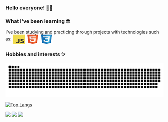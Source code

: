 ### Hello everyone! 👋🏽
  
 
### What I've been learning 🤓
 
I've been studying and practicing through projects with technologies such as: <img align="center" alt="Tha-CSS" height="30" width="40" src="https://raw.githubusercontent.com/devicons/devicon/master/icons/javascript/javascript-original.svg"> <img align="center" alt="Tha-CSS" height="30" width="40" src="https://raw.githubusercontent.com/devicons/devicon/master/icons/html5/html5-original.svg"> <img align="center" alt="Tha-CSS" height="30" width="40" src="https://raw.githubusercontent.com/devicons/devicon/master/icons/css3/css3-original.svg">

 

### Hobbies and interests ✨

  
![Snake animation](https://github.com/RanilsonJunior/RanilsonJunior/blob/output/github-contribution-grid-snake.svg)


[![Top Langs](https://github-readme-stats.vercel.app/api/top-langs/?username=RanilsonJunior&layout=compact)](https://github.com/RanilsonJunior/github-readme-stats)


<a href="https://github.com/RanilsonJunior" target="_blank"><img src="https://img.shields.io/badge/-LinkedIn-%230077B5?style=for-the-badge&logo=linkedin&logoColor=white" target="_blank"></a> <a href="" target="_blank"><img src="https://img.shields.io/badge/-Instagram-ff69b4?style=for-the-badge&logo=Instagram&logoColor=white" target="_blank"></a> <a href="" target="_blank"><img src="https://img.shields.io/badge/-Gmail-lightgray?style=for-the-badge&logo=Gmail&logoColor=white" target="_blank"></a> 

